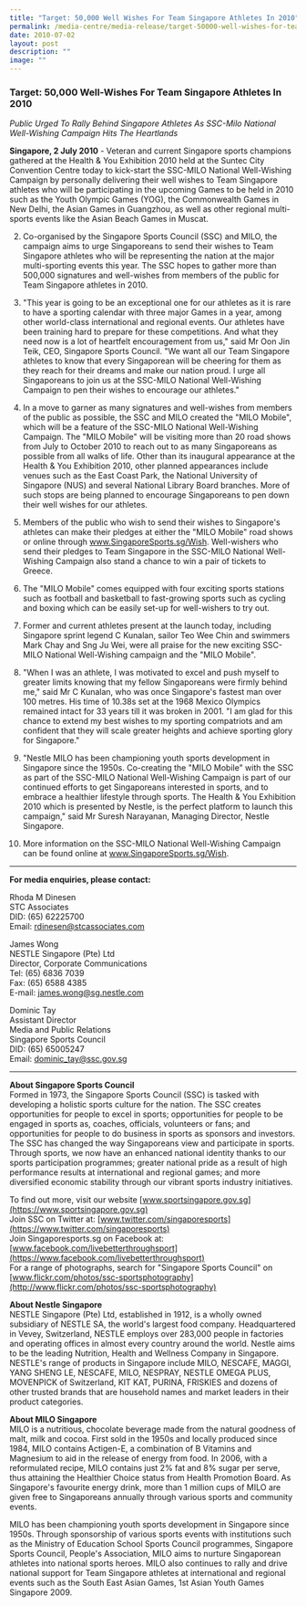 ```yaml
---
title: "Target: 50,000 Well Wishes For Team Singapore Athletes In 2010"
permalink: /media-centre/media-release/target-50000-well-wishes-for-team-singapore-athletes-in-2010/
date: 2010-07-02
layout: post
description: ""
image: ""
---
```

### **Target: 50,000 Well-Wishes For Team Singapore Athletes In 2010**

_Public Urged To Rally Behind Singapore Athletes As SSC-Milo National Well-Wishing Campaign Hits The Heartlands_

**Singapore, 2 July 2010** - Veteran and current Singapore sports champions gathered at the Health & You Exhibition 2010 held at the Suntec City Convention Centre today to kick-start the SSC-MILO National Well-Wishing Campaign by personally delivering their well wishes to Team Singapore athletes who will be participating in the upcoming Games to be held in 2010 such as the Youth Olympic Games (YOG), the Commonwealth Games in New Delhi, the Asian Games in Guangzhou, as well as other regional multi-sports events like the Asian Beach Games in Muscat.

2. Co-organised by the Singapore Sports Council (SSC) and MILO, the campaign aims to urge Singaporeans to send their wishes to Team Singapore athletes who will be representing the nation at the major multi-sporting events this year. The SSC hopes to gather more than 500,000 signatures and well-wishes from members of the public for Team Singapore athletes in 2010.

3. "This year is going to be an exceptional one for our athletes as it is rare to have a sporting calendar with three major Games in a year, among other world-class international and regional events. Our athletes have been training hard to prepare for these competitions. And what they need now is a lot of heartfelt encouragement from us," said Mr Oon Jin Teik, CEO, Singapore Sports Council. "We want all our Team Singapore athletes to know that every Singaporean will be cheering for them as they reach for their dreams and make our nation proud. I urge all Singaporeans to join us at the SSC-MILO National Well-Wishing Campaign to pen their wishes to encourage our athletes."

4. In a move to garner as many signatures and well-wishes from members of the public as possible, the SSC and MILO created the "MILO Mobile", which will be a feature of the SSC-MILO National Well-Wishing Campaign. The "MILO Mobile" will be visiting more than 20 road shows from July to October 2010 to reach out to as many Singaporeans as possible from all walks of life. Other than its inaugural appearance at the Health & You Exhibition 2010, other planned appearances include venues such as the East Coast Park, the National University of Singapore (NUS) and several National Library Board branches. More of such stops are being planned to encourage Singaporeans to pen down their well wishes for our athletes.

5. Members of the public who wish to send their wishes to Singapore's athletes can make their pledges at either the "MILO Mobile" road shows or online through www.SingaporeSports.sg/Wish. Well-wishers who send their pledges to Team Singapore in the SSC-MILO National Well-Wishing Campaign also stand a chance to win a pair of tickets to Greece.

6. The "MILO Mobile" comes equipped with four exciting sports stations such as football and basketball to fast-growing sports such as cycling and boxing which can be easily set-up for well-wishers to try out.

7. Former and current athletes present at the launch today, including Singapore sprint legend C Kunalan, sailor Teo Wee Chin and swimmers Mark Chay and Sng Ju Wei, were all praise for the new exciting SSC-MILO National Well-Wishing campaign and the "MILO Mobile".

8. "When I was an athlete, I was motivated to excel and push myself to greater limits knowing that my fellow Singaporeans were firmly behind me," said Mr C Kunalan, who was once Singapore's fastest man over 100 metres. His time of 10.38s set at the 1968 Mexico Olympics remained intact for 33 years till it was broken in 2001. "I am glad for this chance to extend my best wishes to my sporting compatriots and am confident that they will scale greater heights and achieve sporting glory for Singapore."

9. "Nestle MILO has been championing youth sports development in Singapore since the 1950s. Co-creating the "MILO Mobile" with the SSC as part of the SSC-MILO National Well-Wishing Campaign is part of our continued efforts to get Singaporeans interested in sports, and to embrace a healthier lifestyle through sports. The Health & You Exhibition 2010 which is presented by Nestle, is the perfect platform to launch this campaign," said Mr Suresh Narayanan, Managing Director, Nestle Singapore.

10. More information on the SSC-MILO National Well-Wishing Campaign can be found online at www.SingaporeSports.sg/Wish.

---

**For media enquiries, please contact:**
<br>

Rhoda M Dinesen<br>
STC Associates<br>
DID: (65) 62225700<br>
Email: [rdinesen@stcassociates.com](mailto:rdinesen@stcassociates.com)

James Wong<br>
NESTLE Singapore (Pte) Ltd<br>
Director, Corporate Communications<br>
Tel: (65) 6836 7039<br>
Fax: (65) 6588 4385<br>
E-mail: [james.wong@sg.nestle.com](mailto:james.wong@sg.nestle.com)

Dominic Tay<br>
Assistant Director<br>
Media and Public Relations<br>
Singapore Sports Council<br>
DID: (65) 65005247<br>
Email: [dominic_tay@ssc.gov.sg](mailto:dominic_tay@ssc.gov.sg)

---

**About Singapore Sports Council**<br>
Formed in 1973, the Singapore Sports Council (SSC) is tasked with developing a holistic sports culture for the nation. The SSC creates opportunities for people to excel in sports; opportunities for people to be engaged in sports as, coaches, officials, volunteers or fans; and opportunities for people to do business in sports as sponsors and investors. The SSC has changed the way Singaporeans view and participate in sports. Through sports, we now have an enhanced national identity thanks to our sports participation programmes; greater national pride as a result of high performance results at international and regional games; and more diversified economic stability through our vibrant sports industry initiatives.

To find out more, visit our website [www.sportsingapore.gov.sg](https://www.sportsingapore.gov.sg)<br>
Join SSC on Twitter at: [www.twitter.com/singaporesports](https://www.twitter.com/singaporesports)<br>
Join Singaporesports.sg on Facebook at: [www.facebook.com/livebetterthroughsport](https://www.facebook.com/livebetterthroughsport)<br>
For a range of photographs, search for "Singapore Sports Council" on [www.flickr.com/photos/ssc-sportsphotography](http://www.flickr.com/photos/ssc-sportsphotography)

**About Nestle Singapore**<br>
NESTLE Singapore (Pte) Ltd, established in 1912, is a wholly owned subsidiary of NESTLE SA, the world's largest food company. Headquartered in Vevey, Switzerland, NESTLE employs over 283,000 people in factories and operating offices in almost every country around the world. Nestle aims to be the leading Nutrition, Health and Wellness Company in Singapore. NESTLE's range of products in Singapore include MILO, NESCAFE, MAGGI, YANG SHENG LE, NESCAFE, MILO, NESPRAY, NESTLE OMEGA PLUS, MOVENPICK of Switzerland, KIT KAT, PURINA, FRISKIES and dozens of other trusted brands that are household names and market leaders in their product categories.

**About MILO Singapore**<br>
MILO is a nutritious, chocolate beverage made from the natural goodness of malt, milk and cocoa. First sold in the 1950s and locally produced since 1984, MILO contains Actigen-E, a combination of B Vitamins and Magnesium to aid in the release of energy from food. In 2006, with a reformulated recipe, MILO contains just 2% fat and 8% sugar per serve, thus attaining the Healthier Choice status from Health Promotion Board. As Singapore's favourite energy drink, more than 1 million cups of MILO are given free to Singaporeans annually through various sports and community events.

MILO has been championing youth sports development in Singapore since 1950s. Through sponsorship of various sports events with institutions such as the Ministry of Education School Sports Council programmes, Singapore Sports Council, People's Association, MILO aims to nurture Singaporean athletes into national sports heroes. MILO also continues to rally and drive national support for Team Singapore athletes at international and regional events such as the South East Asian Games, 1st Asian Youth Games Singapore 2009.